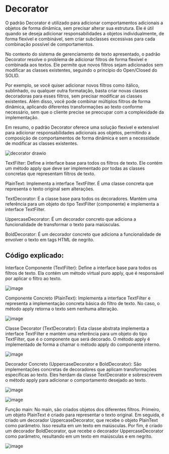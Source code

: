 <h1/>Decorator</h1>

O padrão Decorator é utilizado para adicionar comportamentos adicionais a objetos de forma dinâmica, sem precisar alterar sua estrutura. Ele é útil quando se deseja adicionar responsabilidades a objetos individualmente, de forma flexível e combinável, sem criar subclasses excessivas para cada combinação possível de comportamentos.

No contexto do sistema de gerenciamento de texto apresentado, o padrão Decorator resolve o problema de adicionar filtros de forma flexível e combinada aos textos. Ele permite que novos filtros sejam adicionados sem modificar as classes existentes, seguindo o princípio do Open/Closed do SOLID.

Por exemplo, se você quiser adicionar novos filtros como itálico, sublinhado, ou qualquer outra formatação, basta criar novas classes decoradoras para esses filtros, sem precisar modificar as classes existentes. Além disso, você pode combinar múltiplos filtros de forma dinâmica, aplicando diferentes transformações ao texto conforme necessário, sem que o cliente precise se preocupar com a complexidade da implementação.

Em resumo, o padrão Decorator oferece uma solução flexível e extensível para adicionar responsabilidades adicionais aos objetos, permitindo a composição de comportamentos de forma dinâmica e sem a necessidade de modificar as classes existentes.

![decorator drawio](https://github.com/MagalhaesExe/Padroes_de_Projeto/assets/125324885/ee9e43df-a4ce-4668-bf0d-4c8bc286ddd0)


TextFilter: Define a interface base para todos os filtros de texto. Ele contém um método apply que deve ser implementado por todas as classes concretas que representam filtros de texto.

PlainText: Implementa a interface TextFilter. É uma classe concreta que representa o texto original sem alterações.

TextDecorator: É a classe base para todos os decoradores. Mantém uma referência para um objeto do tipo TextFilter (componente) e implementa a interface TextFilter.

UppercaseDecorator: É um decorador concreto que adiciona a funcionalidade de transformar o texto para maiúsculas.

BoldDecorator: É um decorador concreto que adiciona a funcionalidade de envolver o texto em tags HTML de negrito.

<h2/>Código explicado:</h2>

Interface Componente (TextFilter): Define a interface base para todos os filtros de texto. Ela contém um método virtual puro apply, que é responsável por aplicar o filtro ao texto.

![image](https://github.com/MagalhaesExe/Padroes_de_Projeto/assets/125324885/2f657e1a-e344-40fc-90b2-c4dac2804298)


Componente Concreto (PlainText): Implementa a interface TextFilter e representa a implementação concreta básica do filtro de texto. No caso, o método apply retorna o texto sem nenhuma alteração.

![image](https://github.com/MagalhaesExe/Padroes_de_Projeto/assets/125324885/18bb97be-bb20-4bad-8986-37fd676403b1)


Classe Decorator (TextDecorator): Esta classe abstrata implementa a interface TextFilter e mantém uma referência para um objeto do tipo TextFilter, que é o componente que será decorado. O método apply é implementado de forma a chamar o método apply do componente interno.

![image](https://github.com/MagalhaesExe/Padroes_de_Projeto/assets/125324885/81fbad55-cad3-4413-b9c1-83d154687d64)


Decorador Concreto (UppercaseDecorator e BoldDecorator): São implementações concretas de decoradores que aplicam transformações específicas ao texto. Eles herdam da classe TextDecorator e sobrescrevem o método apply para adicionar o comportamento desejado ao texto.

![image](https://github.com/MagalhaesExe/Padroes_de_Projeto/assets/125324885/2836e542-c025-4d81-9962-7c52d3da220b)

![image](https://github.com/MagalhaesExe/Padroes_de_Projeto/assets/125324885/8506784b-1329-4059-9fac-757ee6015430)


Função main: No main, são criados objetos dos diferentes filtros. Primeiro, um objeto PlainText é criado para representar o texto original. Em seguida, é criado um decorador UppercaseDecorator, que recebe o objeto PlainText como parâmetro. Isso resulta em um texto em maiúsculas. Por fim, é criado um decorador BoldDecorator, que recebe o decorador UppercaseDecorator como parâmetro, resultando em um texto em maiúsculas e em negrito.

![image](https://github.com/MagalhaesExe/Padroes_de_Projeto/assets/125324885/4909972a-1e74-4a51-b5d5-999d3ef3a505)
